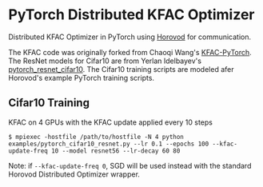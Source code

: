 # PyTorch Distributed KFAC Optimizer

Distributed KFAC Optimizer in PyTorch using [Horovod](https://github.com/horovod/horovod) for communication.

The KFAC code was originally forked from Chaoqi Wang's [KFAC-PyTorch](https://github.com/alecwangcq/KFAC-Pytorch).
The ResNet models for Cifar10 are from Yerlan Idelbayev's [pytorch_resnet_cifar10](https://github.com/akamaster/pytorch_resnet_cifar10).
The Cifar10 training scripts are modeled afer Horovod's example PyTorch training scripts.

## Cifar10 Training

KFAC on 4 GPUs with the KFAC update applied every 10 steps
```
$ mpiexec -hostfile /path/to/hostfile -N 4 python examples/pytorch_cifar10_resnet.py --lr 0.1 --epochs 100 --kfac-update-freq 10 --model resnet56 --lr-decay 60 80
```
Note: if `--kfac-update-freq 0`, SGD will be used instead with the standard Horovod Distributed Optimizer wrapper.
